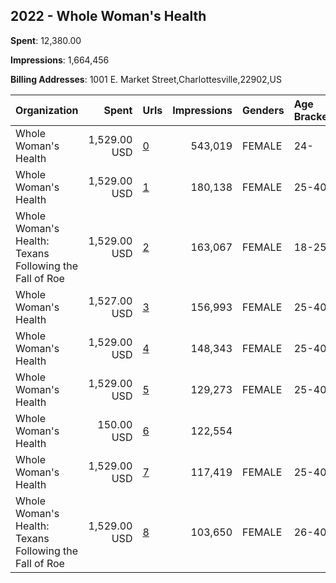 ## 2022 - Whole Woman's Health 
**Spent**: 12,380.00

**Impressions**: 1,664,456

**Billing Addresses**: 1001 E. Market Street,Charlottesville,22902,US

|Organization|Spent|Urls|Impressions|Genders|Age Brackets|Country Codes|
|:---|---:|:---|---:|:---|:---|:---|
|Whole Woman's Health|1,529.00 USD|[0](https://www.snap.com/political-ads/asset/04020ade8968cfd419b15e6845811eb6f753af09e29a95a1d6dabbcf923f3981?mediaType=mp4)|543,019|FEMALE|24-|united states|
|Whole Woman's Health|1,529.00 USD|[1](https://www.snap.com/political-ads/asset/04020ade8968cfd419b15e6845811eb6f753af09e29a95a1d6dabbcf923f3981?mediaType=mp4)|180,138|FEMALE|25-40|united states|
|Whole Woman's Health: Texans Following the Fall of Roe|1,529.00 USD|[2](https://www.snap.com/political-ads/asset/37973f3fb34ac401bdce2963667c2ce879d4ed554dc2e4241503c11e7060d971?mediaType=mp4)|163,067|FEMALE|18-25|united states|
|Whole Woman's Health|1,527.00 USD|[3](https://www.snap.com/political-ads/asset/67669e908a40523f92e13ec1c97139a3041bf7c5f71939281835a7a43250a148?mediaType=mp4)|156,993|FEMALE|25-40|united states|
|Whole Woman's Health|1,529.00 USD|[4](https://www.snap.com/political-ads/asset/04020ade8968cfd419b15e6845811eb6f753af09e29a95a1d6dabbcf923f3981?mediaType=mp4)|148,343|FEMALE|25-40|united states|
|Whole Woman's Health|1,529.00 USD|[5](https://www.snap.com/political-ads/asset/62971529b6b0f9f91dc8fabbe244ec20d33627a8028c759e1f26ad76dd749667?mediaType=mp4)|129,273|FEMALE|25-40|united states|
|Whole Woman's Health|150.00 USD|[6](https://www.snap.com/political-ads/asset/cfc53cd73510984882197ad0370264b0fefe5ae9237913635418e449c172a598?mediaType=jpeg)|122,554|||united states|
|Whole Woman's Health|1,529.00 USD|[7](https://www.snap.com/political-ads/asset/eda6a5a1470674bceaff2d357164001b7430afcdf7a69edf8caf141b9aee1636?mediaType=mp4)|117,419|FEMALE|25-40|united states|
|Whole Woman's Health: Texans Following the Fall of Roe|1,529.00 USD|[8](https://www.snap.com/political-ads/asset/37973f3fb34ac401bdce2963667c2ce879d4ed554dc2e4241503c11e7060d971?mediaType=mp4)|103,650|FEMALE|26-40|united states|
